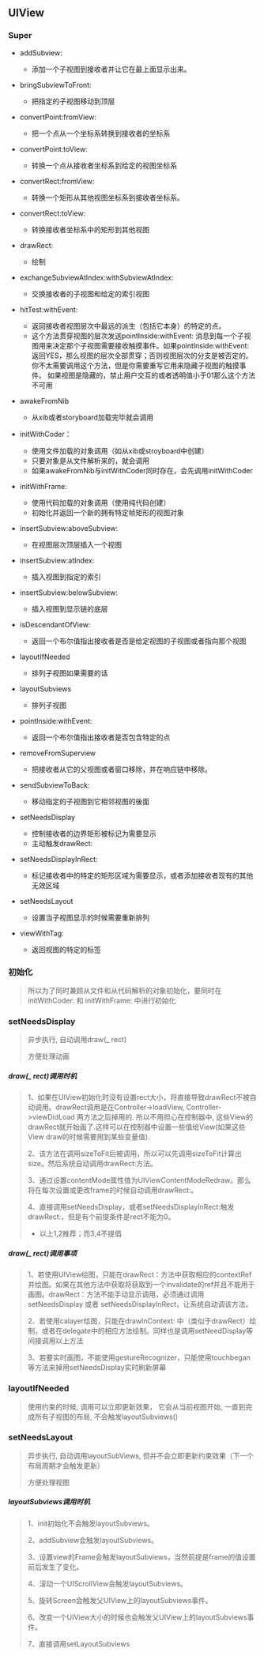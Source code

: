 ## UIView

### Super

- addSubview:
  - 添加一个子视图到接收者并让它在最上面显示出来。
- bringSubviewToFront:
  - 把指定的子视图移动到顶层
- convertPoint:fromView:
  - 把一个点从一个坐标系转换到接收者的坐标系
- convertPoint:toView:
  - 转换一个点从接收者坐标系到给定的视图坐标系
- convertRect:fromView:
  - 转换一个矩形从其他视图坐标系到接收者坐标系。
- convertRect:toView:
  - 转换接收者坐标系中的矩形到其他视图
- drawRect:
  - 绘制
- exchangeSubviewAtIndex:withSubviewAtIndex:
  - 交换接收者的子视图和给定的索引视图
- hitTest:withEvent:
  - 返回接收者视图层次中最远的派生（包括它本身）的特定的点。
  - 这个方法贯穿视图的层次发送pointInside:withEvent: 消息到每一个子视图用来决定那个子视图需要接收触摸事件。如果pointInside:withEvent: 返回YES，那么视图的层次全部贯穿；否则视图层次的分支是被否定的。你不太需要调用这个方法，但是你需要重写它用来隐藏子视图的触摸事件。
    如果视图是隐藏的，禁止用户交互的或者透明值小于01那么这个方法不可用
- awakeFromNib
  - 从xib或者storyboard加载完毕就会调用

- initWithCoder：
  - 使用文件加载的对象调用（如从xib或stroyboard中创建）
  - 只要对象是从文件解析来的，就会调用
  - 如果awakeFromNib与initWithCoder同时存在，会先调用initWithCoder

- initWithFrame:
  - 使用代码加载的对象调用（使用纯代码创建）
  - 初始化并返回一个新的拥有特定帧矩形的视图对象

- insertSubview:aboveSubview:
  - 在视图层次顶层插入一个视图
- insertSubview:atIndex:
  - 插入视图到指定的索引
- insertSubview:belowSubview:
  - 插入视图到显示链的底层
- isDescendantOfView:
  - 返回一个布尔值指出接收者是否是给定视图的子视图或者指向那个视图
- layoutIfNeeded
  - 排列子视图如果需要的话
- layoutSubviews
  - 排列子视图
- pointInside:withEvent:
  - 返回一个布尔值指出接收者是否包含特定的点
- removeFromSuperview
  - 把接收者从它的父视图或者窗口移除，并在响应链中移除。
- sendSubviewToBack:
  - 移动指定的子视图到它相邻视图的後面
- setNeedsDisplay
  - 控制接收者的边界矩形被标记为需要显示
  - 主动触发drawRect:
- setNeedsDisplayInRect:
  - 标记接收者中的特定的矩形区域为需要显示，或者添加接收者现有的其他无效区域
- setNeedsLayout
  - 设置当子视图显示的时候需要重新排列
- viewWithTag:
  - 返回视图的特定的标签



### 初始化

> 所以为了同时兼顾从文件和从代码解析的对象初始化，要同时在initWithCoder: 和 initWithFrame: 中进行初始化



### setNeedsDisplay

> 异步执行, 自动调用draw(_ rect)
>
> 方便处理动画

##### draw(_ rect)调用时机

> 1、如果在UIView初始化时没有设置rect大小，将直接导致drawRect不被自动调用。drawRect调用是在Controller->loadView, Controller->viewDidLoad 两方法之后掉用的. 所以不用担心在控制器中, 这些View的drawRect就开始画了.这样可以在控制器中设置一些值给View(如果这些View draw的时候需要用到某些变量值).
>
> 2、该方法在调用sizeToFit后被调用，所以可以先调用sizeToFit计算出size。然后系统自动调用drawRect:方法。
>
> 3、通过设置contentMode属性值为UIViewContentModeRedraw。那么将在每次设置或更改frame的时候自动调用drawRect:。
>
> 4、直接调用setNeedsDisplay，或者setNeedsDisplayInRect:触发drawRect:，但是有个前提条件是rect不能为0。
>
> * 以上1,2推荐；而3,4不提倡

##### draw(_ rect)调用事项

> 1、若使用UIView绘图，只能在drawRect：方法中获取相应的contextRef并绘图。如果在其他方法中获取将获取到一个invalidate的ref并且不能用于画图。drawRect：方法不能手动显示调用，必须通过调用setNeedsDisplay 或者 setNeedsDisplayInRect，让系统自动调该方法。
>
> 2、若使用calayer绘图，只能在drawInContext: 中（类似于drawRect）绘制，或者在delegate中的相应方法绘制。同样也是调用setNeedDisplay等间接调用以上方法
>
> 3、若要实时画图，不能使用gestureRecognizer，只能使用touchbegan等方法来掉用setNeedsDisplay实时刷新屏幕



### layoutIfNeeded

> 使用约束的时候, 调用可以立即更新效果， 它会从当前视图开始, 一直到完成所有子视图的布局, 不会触发layoutSubviews()



### setNeedsLayout

> 异步执行, 自动调用layoutSubViews, 但并不会立即更新约束效果（下一个布局周期才会触发更新）
>
> 方便处理视图

##### layoutSubviews调用时机

> 1、init初始化不会触发layoutSubviews。
>
> 2、addSubview会触发layoutSubviews。
>
> 3、设置view的Frame会触发layoutSubviews，当然前提是frame的值设置前后发生了变化。
>
> 4、滚动一个UIScrollView会触发layoutSubviews。
>
> 5、旋转Screen会触发父UIView上的layoutSubviews事件。
>
> 6、改变一个UIView大小的时候也会触发父UIView上的layoutSubviews事件。
>
> 7、直接调用setLayoutSubviews